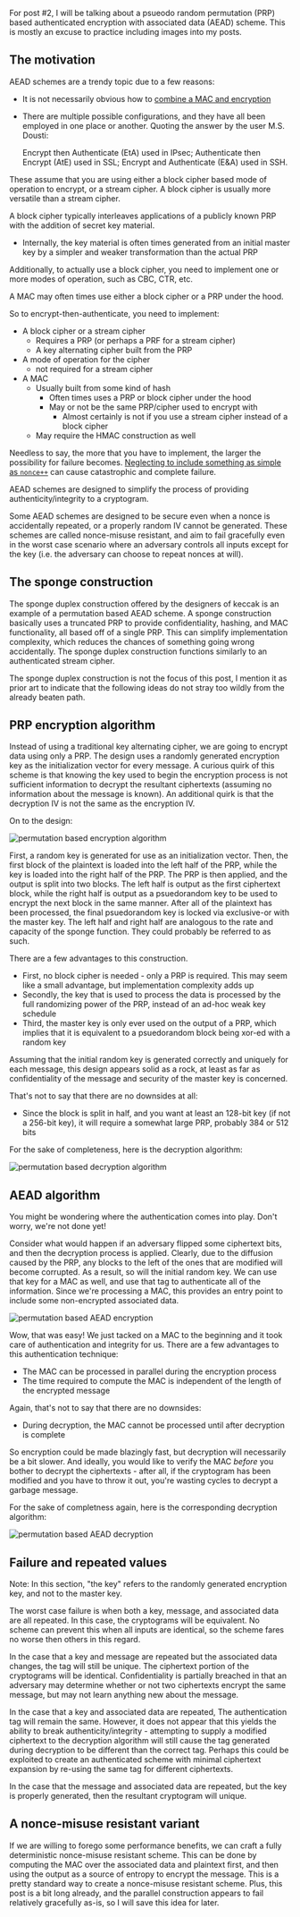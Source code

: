 For post #2, I will be talking about a psueodo random permutation (PRP) based authenticated encryption with associated data (AEAD) scheme. This is mostly an excuse to practice including images into my posts.

The motivation
----
AEAD schemes are a trendy topic due to a few reasons:
    
- It is not necessarily obvious how to [combine a MAC and encryption](https://crypto.stackexchange.com/questions/202/should-we-mac-then-encrypt-or-encrypt-then-mac)
- There are multiple possible configurations, and they have all been employed in one place or another. Quoting the answer by the user M.S. Dousti:
    
    Encrypt then Authenticate (EtA) used in IPsec;
    Authenticate then Encrypt (AtE) used in SSL;
    Encrypt and Authenticate (E&A) used in SSH.
    
These assume that you are using either a block cipher based mode of operation to encrypt, or a stream cipher. A block cipher is usually more versatile than a stream cipher.

A block cipher typically interleaves applications of a publicly known PRP with the addition of secret key material.

- Internally, the key material is often times generated from an initial master key by a simpler and weaker transformation than the actual PRP

Additionally, to actually use a block cipher, you need to implement one or more modes of operation, such as CBC, CTR, etc.

A MAC may often times use either a block cipher or a PRP under the hood.

So to encrypt-then-authenticate, you need to implement:

- A block cipher or a stream cipher
    - Requires a PRP (or perhaps a PRF for a stream cipher)
    - A key alternating cipher built from the PRP    
- A mode of operation for the cipher
    - not required for a stream cipher
- A MAC
    - Usually built from some kind of hash        
        - Often times uses a PRP or block cipher under the hood
        - May or not be the same PRP/cipher used to encrypt with
            - Almost certainly is not if you use a stream cipher instead of a block cipher
    - May require the HMAC construction as well
    
Needless to say, the more that you have to implement, the larger the possibility for failure becomes. [Neglecting to include something as simple as `nonce++`](https://lwn.net/Articles/423747/) can cause catastrophic and complete failure.

AEAD schemes are designed to simplify the process of providing authenticity/integrity to a cryptogram. 

Some AEAD schemes are designed to be secure even when a nonce is accidentally repeated, or a properly random IV cannot be generated. These schemes are called nonce-misuse resistant, and aim to fail gracefully even in the worst case scenario where an adversary controls all inputs except for the key (i.e. the adversary can choose to repeat nonces at will).

The sponge construction
-------
The sponge duplex construction offered by the designers of keccak is an example of a permutation based AEAD scheme. A sponge construction basically uses a truncated PRP to provide confidentiality, hashing, and MAC functionality, all based off of a single PRP. This can simplify implementation complexity, which reduces the chances of something going wrong accidentally. The sponge duplex construction functions similarly to an authenticated stream cipher.

The sponge duplex construction is not the focus of this post, I mention it as prior art to indicate that the following ideas do not stray too wildly from the already beaten path.


PRP encryption algorithm
-----
Instead of using a traditional key alternating cipher, we are going to encrypt data using only a PRP. The design uses a randomly generated encryption key as the initialization vector for every message. A curious quirk of this scheme is that knowing the key used to begin the encryption process is not sufficient information to decrypt the resultant ciphertexts (assuming no information about the message is known). An additional quirk is that the decryption IV is not the same as the encryption IV.

On to the design:

![permutation based encryption algorithm](https://github.com/erose1337/erose1337.github.io/tree/master/img/prpencryption.png)

First, a random key is generated for use as an initialization vector. Then, the first block of the plaintext is loaded into the left half of the PRP, while the key is loaded into the right half of the PRP. The PRP is then applied, and the output is split into two blocks. The left half is output as the first ciphertext block, while the right half is output as a psuedorandom key to be used to encrypt the next block in the same manner. After all of the plaintext has been processed, the final psuedorandom key is locked via exclusive-or with the master key. The left half and right half are analogous to the rate and capacity of the sponge function. They could probably be referred to as such.

There are a few advantages to this construction. 
- First, no block cipher is needed - only a PRP is required. This may seem like a small advantage, but implementation complexity adds up
- Secondly, the key that is used to process the data is processed by the full randomizing power of the PRP, instead of an ad-hoc weak key schedule
- Third, the master key is only ever used on the output of a PRP, which implies that it is equivalent to a psuedorandom block being xor-ed with a random key

Assuming that the initial random key is generated correctly and uniquely for each message, this design appears solid as a rock, at least as far as confidentiality of the message and security of the master key is concerned. 

That's not to say that there are no downsides at all:
- Since the block is split in half, and you want at least an 128-bit key (if not a 256-bit key), it will require a somewhat large PRP, probably 384 or 512 bits

For the sake of completeness, here is the decryption algorithm:

![permutation based decryption algorithm](https://github.com/erose1337/erose1337.github.io/tree/master/img/prpdecryption.png)

AEAD algorithm
----
You might be wondering where the authentication comes into play. Don't worry, we're not done yet!

Consider what would happen if an adversary flipped some ciphertext bits, and then the decryption process is applied. Clearly, due to the diffusion caused by the PRP, any blocks to the left of the ones that are modified will become corrupted. As a result, so will the initial random key. We can use that key for a MAC as well, and use that tag to authenticate all of the information. Since we're processing a MAC, this provides an entry point to include some non-encrypted associated data.

![permutation based AEAD encryption](https://github.com/erose1337/erose1337.github.io/tree/master/img/prpmooe.png)

Wow, that was easy! We just tacked on a MAC to the beginning and it took care of authentication and integrity for us. There are a few advantages to this authentication technique:
- The MAC can be processed in parallel during the encryption process
- The time required to compute the MAC is independent of the length of the encrypted message

Again, that's not to say that there are no downsides:
- During decryption, the MAC cannot be processed until after decryption is complete

So encryption could be made blazingly fast, but decryption will necessarily be a bit slower. And ideally, you would like to verify the MAC *before* you bother to decrypt the ciphertexts - after all, if the cryptogram has been modified and you have to throw it out, you're wasting cycles to decrypt a garbage message. 

For the sake of completness again, here is the corresponding decryption algorithm:

![permutation based AEAD decryption](https://github.com/erose1337/erose1337.github.io/tree/master/img/prpmood.png)

Failure and repeated values
-------
Note: In this section, "the key" refers to the randomly generated encryption key, and not to the master key.

The worst case failure is when both a key, message, and associated data are all repeated. In this case, the cryptograms will be equivalent. No scheme can prevent this when all inputs are identical, so the scheme fares no worse then others in this regard.

In the case that a key and message are repeated but the associated data changes, the tag will still be unique. The ciphertext portion of the cryptograms will be identical. Confidentiality is partially breached in that an adversary may determine whether or not two ciphertexts encrypt the same message, but may not learn anything new about the message.

In the case that a key and associated data are repeated, The authentication tag will remain the same. However, it does not appear that this yields the ability to break authenticity/integrity - attempting to supply a modified ciphertext to the decryption algorithm will still cause the tag generated during decryption to be different than the correct tag. Perhaps this could be exploited to create an authenticated scheme with minimal ciphertext expansion by re-using the same tag for different ciphertexts.

In the case that the message and associated data are repeated, but the key is properly generated, then the resultant cryptogram will unique.


A nonce-misuse resistant variant
-----
If we are willing to forego some performance benefits, we can craft a fully deterministic nonce-misuse resistant scheme. This can be done by computing the MAC over the associated data and plaintext first, and then using the output as a source of entropy to encrypt the message. This is a pretty standard way to create a nonce-misuse resistant scheme. Plus, this post is a bit long already, and the parallel construction appears to fail relatively gracefully as-is, so I will save this idea for later.

